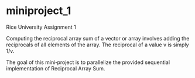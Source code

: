 # miniproject_1
Rice University Assignment 1

Computing the reciprocal array sum of a vector or array involves adding the reciprocals of all elements of the array. The reciprocal of a value v is simply 1/v.

The goal of this mini‐project is to parallelize the provided sequential implementation of Reciprocal Array Sum.
